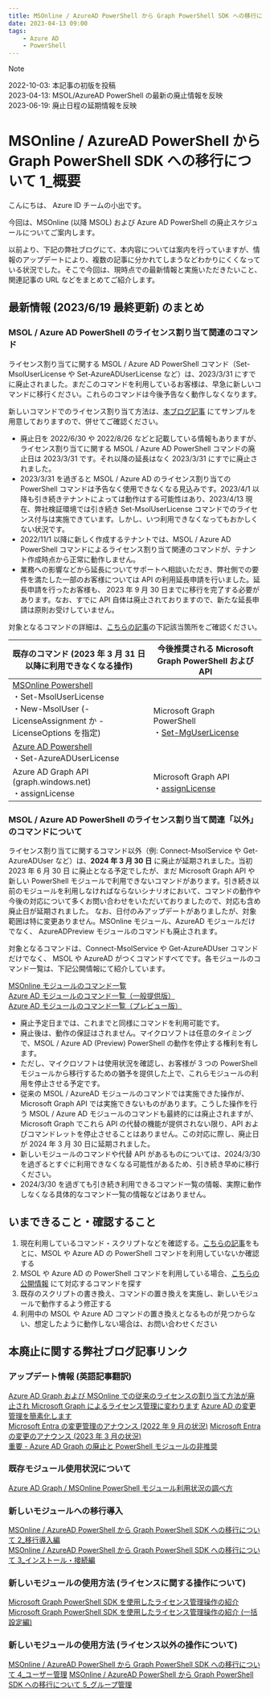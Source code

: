 ```yaml
---
title: MSOnline / AzureAD PowerShell から Graph PowerShell SDK への移行について 1_概要
date: 2023-04-13 09:00
tags:
    - Azure AD
    - PowerShell
---
```


> [!NOTE]
> 2022-10-03: 本記事の初版を投稿  
> 2023-04-13: MSOL/AzureAD PowerShell の最新の廃止情報を反映  
> 2023-06-19: 廃止日程の延期情報を反映

# MSOnline / AzureAD PowerShell から Graph PowerShell SDK への移行について 1_概要

こんにちは、 Azure ID チームの小出です。

今回は、MSOnline (以降 MSOL) および Azure AD PowerShell の廃止スケジュールについてご案内します。

以前より、下記の弊社ブログにて、本内容については案内を行っていますが、情報のアップデートにより、複数の記事に分かれてしまうなどわかりにくくなっている状況でした。そこで今回は、現時点での最新情報と実施いただきたいこと、関連記事の URL などをまとめてご紹介します。

## 最新情報 (2023/6/19 最終更新) のまとめ

### MSOL / Azure AD PowerShell のライセンス割り当て関連のコマンド

ライセンス割り当てに関する MSOL / Azure AD PowerShell コマンド（Set-MsolUserLicense や Set-AzureADUserLicense など）は、2023/3/31 にすでに廃止されました。まだこのコマンドを利用しているお客様は、早急に新しいコマンドに移行ください。これらのコマンドは今後予告なく動作しなくなります。

新しいコマンドでのライセンス割り当て方法は、[本ブログ記事](https://jpazureid.github.io/blog/azure-active-directory/operating-license-with-microsoft-graph/) にてサンプルを用意しておりますので、併せてご確認ください。

- 廃止日を 2022/6/30 や 2022/8/26 などと記載している情報もありますが、ライセンス割り当てに関する MSOL / Azure AD PowerShell コマンドの廃止日は 2023/3/31 です。それ以降の延長はなく 2023/3/31 にすでに廃止されました。
- 2023/3/31 を過ぎると MSOL / Azure AD のライセンス割り当ての PowerShell コマンドは予告なく使用できなくなる見込みです。2023/4/1 以降も引き続きテナントによっては動作はする可能性はあり、2023/4/13 現在、弊社検証環境では引き続き Set-MsolUserLicense コマンドでのライセンス付与は実施できています。しかし、いつ利用できなくなってもおかしくない状況です。
- 2022/11/1 以降に新しく作成するテナントでは、MSOL / Azure AD PowerShell コマンドによるライセンス割り当て関連のコマンドが、テナント作成時点から正常に動作しません。
- 業務への影響などから延長についてサポートへ相談いただき、弊社側での要件を満たした一部のお客様については API の利用延長申請を行いました。延長申請を行ったお客様も、 2023 年 9 月 30 日までに移行を完了する必要があります。なお、すでに API 自体は廃止されておりますので、新たな延長申請は原則お受けしていません。

対象となるコマンドの詳細は、[こちらの記事](https://jpazureid.github.io/blog/azure-active-directory/migrate-your-apps-to-access-the-license-managements/)の下記該当箇所をご確認ください。

<table>
  <thead>
    <tr>
      <th>既存のコマンド (2023 年 3 月 31 日以降に利用できなくなる操作)</th>
      <th>今後推奨される Microsoft Graph PowerShell および API</th>
    </tr>
  </thead>
  <tbody>
    <tr>
      <td><a href ="https://docs.microsoft.com/ja-jp/powershell/module/msonline/?view=azureadps-1.0" target="_blank">MSOnline Powershell</a>
      <br/>・Set-MsolUserLicense
      <br/>・New-MsolUser (-LicenseAssignment か -LicenseOptions を指定)</td>
      <td rowspan="2">Microsoft Graph PowerShell
      <br/>・<a href="https://docs.microsoft.com/ja-jp/powershell/module/microsoft.graph.users.actions/set-mguserlicense?view=graph-powershell-1.0" target="_blank">Set-MgUserLicense</a>
      </td>
    </tr>
    <tr>
      <td><a href="https://docs.microsoft.com/en-us/powershell/azure/active-directory/overview?view=azureadps-2.0">Azure AD Powershell</a>
      <br/>・Set-AzureADUserLicense
      </td>
    </tr>
    <tr>
      <td>Azure AD Graph API (graph.windows.net)
      <br/>・assignLicense</td>
      <td>Microsoft Graph API
      <br/>・<a href="https://docs.microsoft.com/ja-jp/graph/api/user-assignlicense?view=graph-rest-1.0&tabs=http">assignLicense</a></td>
    </tr>	
  </tbody>
</table>

### MSOL / Azure AD PowerShell のライセンス割り当て関連「以外」のコマンドについて

ライセンス割り当てに関するコマンド以外（例: Connect-MsolService や Get-AzureADUser など）は、**2024 年 3 月 30 日** に廃止が延期されました。当初 2023 年 6 月 30 日 に廃止となる予定でしたが、まだ Microsoft Graph API や新しい PowerShell モジュールで利用できないコマンドがあります。引き続き以前のモジュールを利用しなければならないシナリオにおいて、コマンドの動作や今後の対応について多くお問い合わせをいただいておりましたので、対応も含め廃止日が延期されました。
なお、日付のみアップデートがありましたが、対象範囲は特に変更ありません。MSOnline モジュール、AzureAD モジュールだけでなく、 AzureADPreview モジュールのコマンドも廃止されます。

対象となるコマンドは、Connect-MsolService や Get-AzureADUser コマンドだけでなく、 MSOL や AzureAD がつくコマンドすべてです。各モジュールのコマンド一覧は、下記公開情報にて紹介しています。

[MSOnline モジュールのコマンド一覧](https://learn.microsoft.com/ja-jp/powershell/module/msonline/?view=azureadps-1.0#msonline)  
[Azure AD モジュールのコマンド一覧（一般提供版）](https://learn.microsoft.com/en-us/powershell/module/azuread/?view=azureadps-2.0&preserve-view=true)  
[Azure AD モジュールのコマンド一覧（プレビュー版）](https://learn.microsoft.com/en-us/powershell/module/azuread/?view=azureadps-2.0-preview&preserve-view=true)

- 廃止予定日までは、これまでと同様にコマンドを利用可能です。
- 廃止後は、動作の保証はされません。マイクロソフトは任意のタイミングで、MSOL / Azure AD (Preview) PowerShell の動作を停止する権利を有します。
- ただし、マイクロソフトは使用状況を確認し、お客様が 3 つの PowerShell モジュールから移行するための猶予を提供した上で、これらモジュールの利用を停止させる予定です。
- 従来の MSOL / AzureAD モジュールのコマンドでは実施できた操作が、Microsoft Graph API では実施できないものがあります。こうした操作を行う MSOL / Azure AD モジュールのコマンドも最終的には廃止されますが、Microsoft Graph でこれら API の代替の機能が提供されない限り、API およびコマンドレットを停止させることはありません。この対応に際し、廃止日が 2024 年 3 月 30 日に延期されました。
- 新しいモジュールのコマンドや代替 API があるものについては、2024/3/30 を過ぎるとすぐに利用できなくなる可能性があるため、引き続き早めに移行ください。
- 2024/3/30 を過ぎても引き続き利用できるコマンド一覧の情報、実際に動作しなくなる具体的なコマンド一覧の情報などはありません。

## いまできること・確認すること

1. 現在利用しているコマンド・スクリプトなどを確認する。[こちらの記事](https://jpazureid.github.io/blog/azure-active-directory/how-to-determine-depreacated-azuread-msol/)をもとに、MSOL や Azure AD の PowerShell コマンドを利用していないか確認する
2. MSOL や Azure AD の PowerShell コマンドを利用している場合、[こちらの公開情報](https://docs.microsoft.com/en-us/powershell/microsoftgraph/azuread-msoline-cmdlet-map?view=graph-powershell-1.0) にて対応するコマンドを探す
3. 既存のスクリプトの書き換え、コマンドの置き換えを実施し、新しいモジュールで動作するよう修正する
4. 利用中の MSOL や Azure AD コマンドの置き換えとなるものが見つからない、想定したように動作しない場合は、お問い合わせください

##  本廃止に関する弊社ブログ記事リンク

### アップデート情報 (英語記事翻訳)

[Azure AD Graph および MSOnline での従来のライセンスの割り当て方法が廃止され Microsoft Graph によるライセンス管理に変わります](https://jpazureid.github.io/blog/azure-active-directory/migrate-your-apps-to-access-the-license-managements/)
[Azure AD の変更管理を簡素化します](https://jpazureid.github.io/blog/azure-active-directory/azure-ad-change-management-simplified/)  
[Microsoft Entra の変更管理のアナウンス (2022 年 9 月の状況)](https://jpazureid.github.io/blog/azure-active-directory/Microsoft-Entra-change-announcements-September-2022-train/#Azure-AD%E3%80%81Azure-AD-Preview%E3%80%81MSOnline-PowerShell-%E3%81%AE%E5%BB%83%E6%AD%A2%E3%81%AB%E3%81%A4%E3%81%84%E3%81%A6)
[Microsoft Entra の変更のアナウンス (2023 年 3 月の状況)](https://jpazureid.github.io/blog/azure-active-directory/microsoft-entra-change-announcements-march-2023-train/)  
[重要 - Azure AD Graph の廃止と PowerShell モジュールの非推奨](https://jpazureid.github.io/blog/azure-active-directory/important-azure-ad-graph-retirement-and-powershell-module/)  

### 既存モジュール使用状況について

[Azure AD Graph / MSOnline PowerShell モジュール利用状況の調べ方](https://jpazureid.github.io/blog/azure-active-directory/how-to-determine-depreacated-azuread-msol/)

### 新しいモジュールへの移行導入

[MSOnline / AzureAD PowerShell から Graph PowerShell SDK への移行について 2_移行導入編](https://jpazureid.github.io/blog/azure-active-directory/azuread-module-retirement2/)  
[MSOnline / AzureAD PowerShell から Graph PowerShell SDK への移行について 3_インストール・接続編](https://jpazureid.github.io/blog/azure-active-directory/azuread-module-retirement3/)

### 新しいモジュールの使用方法 (ライセンスに関する操作について)

[Microsoft Graph PowerShell SDK を使用したライセンス管理操作の紹介](https://jpazureid.github.io/blog/azure-active-directory/operating-license-with-microsoft-graph/)
[Microsoft Graph PowerShell SDK を使用したライセンス管理操作の紹介 (一括設定編)](https://jpazureid.github.io/blog/azure-active-directory/operating-license-with-microsoft-graph2/)

### 新しいモジュールの使用方法 (ライセンス以外の操作について)

[MSOnline / AzureAD PowerShell から Graph PowerShell SDK への移行について 4_ユーザー管理](https://jpazureid.github.io/blog/azure-active-directory/azuread-module-retirement4/)
[MSOnline / AzureAD PowerShell から Graph PowerShell SDK への移行について 5_グループ管理](https://jpazureid.github.io/blog/azure-active-directory/azuread-module-retirement5/)
